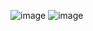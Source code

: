 ![image](https://github.com/user-attachments/assets/00a1eb75-1d78-41ec-b2fb-b924dda88c01)
![image](https://github.com/user-attachments/assets/8405222f-cc63-4168-87f5-d15187af5e2b)
